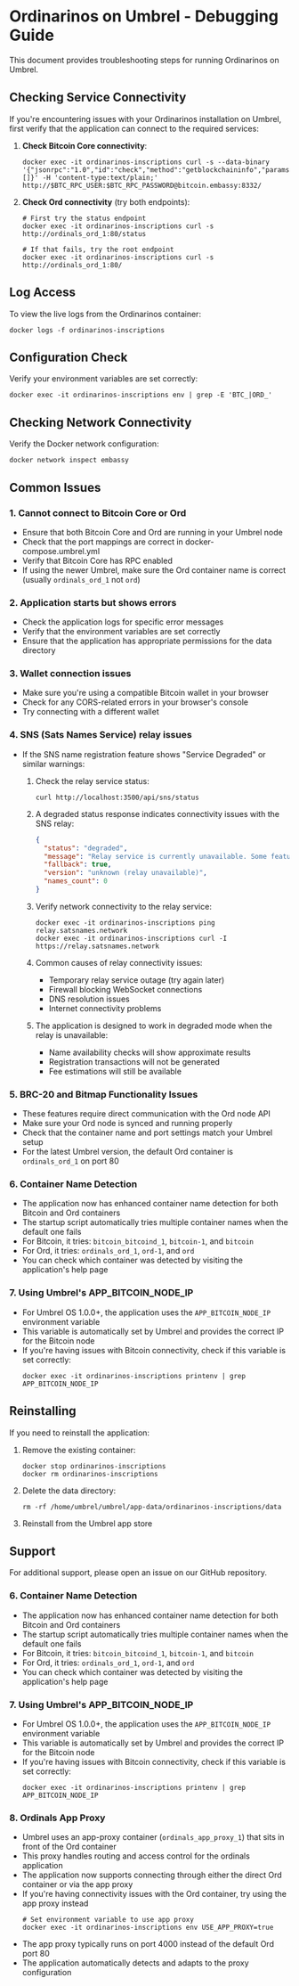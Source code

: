 # Ordinarinos on Umbrel - Debugging Guide

This document provides troubleshooting steps for running Ordinarinos on Umbrel.

## Checking Service Connectivity

If you're encountering issues with your Ordinarinos installation on Umbrel, first verify that the application can connect to the required services:

1. **Check Bitcoin Core connectivity**:
   ```
   docker exec -it ordinarinos-inscriptions curl -s --data-binary '{"jsonrpc":"1.0","id":"check","method":"getblockchaininfo","params":[]}' -H 'content-type:text/plain;' http://$BTC_RPC_USER:$BTC_RPC_PASSWORD@bitcoin.embassy:8332/
   ```

2. **Check Ord connectivity** (try both endpoints):
   ```
   # First try the status endpoint
   docker exec -it ordinarinos-inscriptions curl -s http://ordinals_ord_1:80/status
   
   # If that fails, try the root endpoint
   docker exec -it ordinarinos-inscriptions curl -s http://ordinals_ord_1:80/
   ```

## Log Access

To view the live logs from the Ordinarinos container:
```
docker logs -f ordinarinos-inscriptions
```

## Configuration Check

Verify your environment variables are set correctly:
```
docker exec -it ordinarinos-inscriptions env | grep -E 'BTC_|ORD_'
```

## Checking Network Connectivity

Verify the Docker network configuration:
```
docker network inspect embassy
```

## Common Issues

### 1. Cannot connect to Bitcoin Core or Ord
- Ensure that both Bitcoin Core and Ord are running in your Umbrel node
- Check that the port mappings are correct in docker-compose.umbrel.yml
- Verify that Bitcoin Core has RPC enabled
- If using the newer Umbrel, make sure the Ord container name is correct (usually `ordinals_ord_1` not `ord`)

### 2. Application starts but shows errors
- Check the application logs for specific error messages
- Verify that the environment variables are set correctly
- Ensure that the application has appropriate permissions for the data directory

### 3. Wallet connection issues
- Make sure you're using a compatible Bitcoin wallet in your browser
- Check for any CORS-related errors in your browser's console
- Try connecting with a different wallet

### 4. SNS (Sats Names Service) relay issues
- If the SNS name registration feature shows "Service Degraded" or similar warnings:
  
  1. Check the relay service status:
     ```
     curl http://localhost:3500/api/sns/status
     ```
  
  2. A degraded status response indicates connectivity issues with the SNS relay:
     ```json
     {
       "status": "degraded",
       "message": "Relay service is currently unavailable. Some features may be limited.",
       "fallback": true,
       "version": "unknown (relay unavailable)",
       "names_count": 0
     }
     ```
  
  3. Verify network connectivity to the relay service:
     ```
     docker exec -it ordinarinos-inscriptions ping relay.satsnames.network
     docker exec -it ordinarinos-inscriptions curl -I https://relay.satsnames.network
     ```
  
  4. Common causes of relay connectivity issues:
     - Temporary relay service outage (try again later)
     - Firewall blocking WebSocket connections
     - DNS resolution issues
     - Internet connectivity problems
  
  5. The application is designed to work in degraded mode when the relay is unavailable:
     - Name availability checks will show approximate results
     - Registration transactions will not be generated
     - Fee estimations will still be available

### 5. BRC-20 and Bitmap Functionality Issues
- These features require direct communication with the Ord node API
- Make sure your Ord node is synced and running properly
- Check that the container name and port settings match your Umbrel setup
- For the latest Umbrel version, the default Ord container is `ordinals_ord_1` on port 80

### 6. Container Name Detection
- The application now has enhanced container name detection for both Bitcoin and Ord containers
- The startup script automatically tries multiple container names when the default one fails
- For Bitcoin, it tries: `bitcoin_bitcoind_1`, `bitcoin-1`, and `bitcoin`
- For Ord, it tries: `ordinals_ord_1`, `ord-1`, and `ord`
- You can check which container was detected by visiting the application's help page

### 7. Using Umbrel's APP_BITCOIN_NODE_IP
- For Umbrel OS 1.0.0+, the application uses the `APP_BITCOIN_NODE_IP` environment variable
- This variable is automatically set by Umbrel and provides the correct IP for the Bitcoin node
- If you're having issues with Bitcoin connectivity, check if this variable is set correctly:
  ```
  docker exec -it ordinarinos-inscriptions printenv | grep APP_BITCOIN_NODE_IP
  ```

## Reinstalling

If you need to reinstall the application:

1. Remove the existing container:
   ```
   docker stop ordinarinos-inscriptions
   docker rm ordinarinos-inscriptions
   ```

2. Delete the data directory:
   ```
   rm -rf /home/umbrel/umbrel/app-data/ordinarinos-inscriptions/data
   ```

3. Reinstall from the Umbrel app store

## Support

For additional support, please open an issue on our GitHub repository.

### 6. Container Name Detection
- The application now has enhanced container name detection for both Bitcoin and Ord containers
- The startup script automatically tries multiple container names when the default one fails
- For Bitcoin, it tries: `bitcoin_bitcoind_1`, `bitcoin-1`, and `bitcoin`
- For Ord, it tries: `ordinals_ord_1`, `ord-1`, and `ord`
- You can check which container was detected by visiting the application's help page

### 7. Using Umbrel's APP_BITCOIN_NODE_IP
- For Umbrel OS 1.0.0+, the application uses the `APP_BITCOIN_NODE_IP` environment variable
- This variable is automatically set by Umbrel and provides the correct IP for the Bitcoin node
- If you're having issues with Bitcoin connectivity, check if this variable is set correctly:
  ```
  docker exec -it ordinarinos-inscriptions printenv | grep APP_BITCOIN_NODE_IP
  ```

### 8. Ordinals App Proxy
- Umbrel uses an app-proxy container (`ordinals_app_proxy_1`) that sits in front of the Ord container
- This proxy handles routing and access control for the ordinals application
- The application now supports connecting through either the direct Ord container or via the app proxy
- If you're having connectivity issues with the Ord container, try using the app proxy instead
  ```
  # Set environment variable to use app proxy
  docker exec -it ordinarinos-inscriptions env USE_APP_PROXY=true
  ```
- The app proxy typically runs on port 4000 instead of the default Ord port 80
- The application automatically detects and adapts to the proxy configuration
